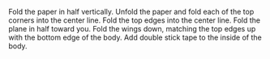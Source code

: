 Fold the paper in half vertically.
Unfold the paper and fold each of the top corners into the center line.
Fold the top edges into the center line.
Fold the plane in half toward you.
Fold the wings down, matching the top edges up with the bottom edge of the body. 
Add double stick tape to the inside of the body.
